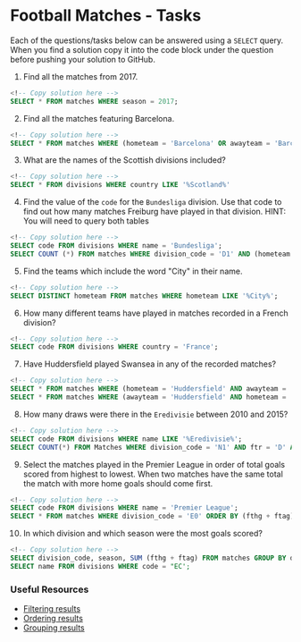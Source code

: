 # Football Matches - Tasks

Each of the questions/tasks below can be answered using a `SELECT` query. When you find a solution copy it into the code block under the question before pushing your solution to GitHub.

1) Find all the matches from 2017.

```sql
<!-- Copy solution here -->
SELECT * FROM matches WHERE season = 2017;
```

2) Find all the matches featuring Barcelona.

```sql
<!-- Copy solution here -->
SELECT * FROM matches WHERE (hometeam = 'Barcelona' OR awayteam = 'Barcelona');

```

3) What are the names of the Scottish divisions included?

```sql
<!-- Copy solution here -->
SELECT * FROM divisions WHERE country LIKE '%Scotland%'
```

4) Find the value of the `code` for the `Bundesliga` division. Use that code to find out how many matches Freiburg have played in that division. HINT: You will need to query both tables

```sql
<!-- Copy solution here -->
SELECT code FROM divisions WHERE name = 'Bundesliga';
SELECT COUNT (*) FROM matches WHERE division_code = 'D1' AND (hometeam = 'Freiburg' OR awayteam = 'Freiburg');
```

5) Find the teams which include the word "City" in their name. 

```sql
<!-- Copy solution here -->
SELECT DISTINCT hometeam FROM matches WHERE hometeam LIKE '%City%';
```

6) How many different teams have played in matches recorded in a French division?

```sql
<!-- Copy solution here -->
SELECT code FROM divisions WHERE country = 'France';
```

7) Have Huddersfield played Swansea in any of the recorded matches?

```sql
<!-- Copy solution here -->
SELECT * FROM matches WHERE (hometeam = 'Huddersfield' AND awayteam = 'Swansea');
SELECT * FROM matches WHERE (awayteam = 'Huddersfield' AND hometeam = 'Swansea'); 
```

8) How many draws were there in the `Eredivisie` between 2010 and 2015?

```sql
<!-- Copy solution here -->
SELECT code FROM divisions WHERE name LIKE '%Eredivisie%';
SELECT COUNT(*) FROM Matches WHERE division_code = 'N1' AND ftr = 'D' AND season >= 2010 AND season <= 2015;
```

9) Select the matches played in the Premier League in order of total goals scored from highest to lowest. When two matches have the same total the match with more home goals should come first.

```sql
<!-- Copy solution here -->
SELECT code FROM divisions WHERE name = 'Premier League';
SELECT * FROM matches WHERE division_code = 'E0' ORDER BY (fthg + ftag) DESC, fthg DESC;

```

10) In which division and which season were the most goals scored?

```sql
<!-- Copy solution here -->
SELECT division_code, season, SUM (fthg + ftag) FROM matches GROUP BY division_code, season ORDER BY sum DESC LIMIT 1;
SELECT name FROM divisions WHERE code = "EC';

```

### Useful Resources

- [Filtering results](https://www.w3schools.com/sql/sql_where.asp)
- [Ordering results](https://www.w3schools.com/sql/sql_orderby.asp)
- [Grouping results](https://www.w3schools.com/sql/sql_groupby.asp)